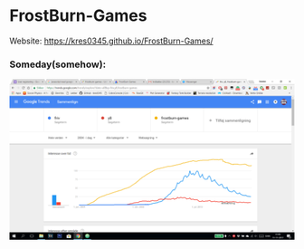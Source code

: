 # FrostBurn-Games
Website: https://kres0345.github.io/FrostBurn-Games/

### Someday(somehow):
![alt text](images/realisticgoogletrendsimage.png)
